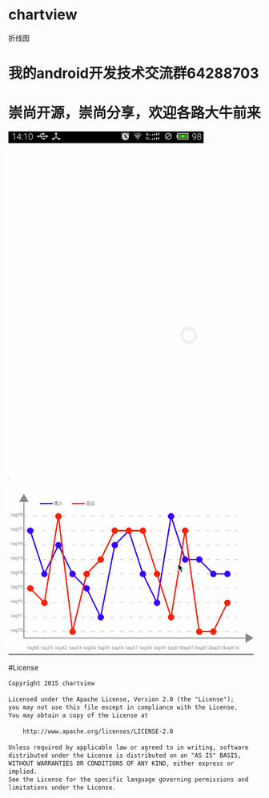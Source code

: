 # chartview

折线图


# 我的android开发技术交流群64288703
# 崇尚开源，崇尚分享，欢迎各路大牛前来


![](https://github.com/CrazyTT/ChartView/blob/master/pic/44.gif?raw=true)

![](https://github.com/CrazyTT/ChartView/blob/master/pic/55.gif?raw=true)





#License
```
Copyright 2015 chartview

Licensed under the Apache License, Version 2.0 (the "License");
you may not use this file except in compliance with the License.
You may obtain a copy of the License at

    http://www.apache.org/licenses/LICENSE-2.0

Unless required by applicable law or agreed to in writing, software
distributed under the License is distributed on an "AS IS" BASIS,
WITHOUT WARRANTIES OR CONDITIONS OF ANY KIND, either express or implied.
See the License for the specific language governing permissions and
limitations under the License.
```
